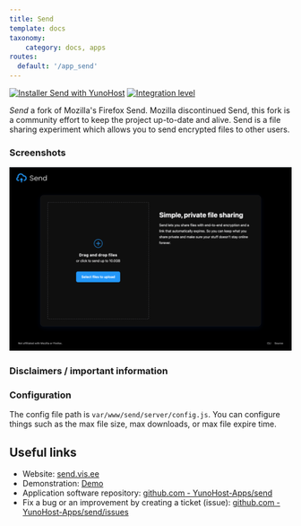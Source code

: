 ```yaml
---
title: Send
template: docs
taxonomy:
    category: docs, apps
routes:
  default: '/app_send'
---
```


[![Installer Send with YunoHost](https://install-app.yunohost.org/install-with-yunohost.svg)](https://install-app.yunohost.org/?app=send) [![Integration level](https://dash.yunohost.org/integration/send.svg)](https://dash.yunohost.org/appci/app/send)

*Send* a fork of Mozilla's Firefox Send. Mozilla discontinued Send, this fork is a community effort to keep the project up-to-date and alive.
Send is a file sharing experiment which allows you to send encrypted files to other users.

### Screenshots

![Screenshot of Send](https://github.com/YunoHost-Apps/send_ynh/blob/master/doc/screenshots/screenshot.png)

### Disclaimers / important information

### Configuration

The config file path is `var/www/send/server/config.js`.
You can configure things such as the max file size, max downloads, or max file expire time.

## Useful links

+ Website: [send.vis.ee](https://send.vis.ee/)
+ Demonstration: [Demo](https://send.vis.ee/)
+ Application software repository: [github.com - YunoHost-Apps/send](https://github.com/YunoHost-Apps/send_ynh)
+ Fix a bug or an improvement by creating a ticket (issue): [github.com - YunoHost-Apps/send/issues](https://github.com/YunoHost-Apps/send_ynh/issues)
